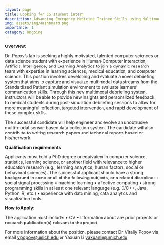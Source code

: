 ```yaml
---
layout: page
title: Looking for CS student intern
description: Advancing Emergency Medicine Trainee Skills using Multimodal Debriefing System in Simulation-based Training
img: assets/img/dashboard.png
importance: 1
category: ongoing
---
```

<b>Overview:</b>

Dr. Popov’s lab is seeking a highly motivated, talented computer sciences or data science student with experience in Human-Computer Interaction, Artificial Intelligence, and Learning Analytics to join a dynamic research team with expertise in learning sciences, medical education, and computer science. This position involves developing and evaluate a novel debriefing system that aims to capture and visualize multimodal data streams from the Standardized Patient simulation environment to evaluate learners’ communication skills. Through this new multimodal debriefing system, instructors will be able to provide new insights and personalized feedback to medical students during post-simulation debriefing sessions to allow for more meaningful reflection, targeted intervention, and rapid development of these complex skills. 

The successful candidate will help engineer and evolve an unobtrusive multi-modal sensor-based data collection system. The candidate will also contribute to writing research papers and technical reports based on his/her work.

<b>Qualification requirements</b>

Applicants must hold a PhD degree or equivalent in computer science, statistics, learning science, or another field with relevance to higher education research (e.g., learning analytics, human factors, social or behavioral sciences). 
The successful applicant should have a strong background in some or all of the following subjects, or a related discipline: 
•	social signal processing
•	machine learning
•	affective computing 
•	strong programming skills in at least one relevant language (e.g. C/C++, Java, Python, R, etc.)
•	experience with data mining, data analytics and visualization tools.

<b>How to Apply:</b>

The application must include:
•	CV 
•	Information about any prior projects or research publication(s) relevant to the project 

For more information about the position, please contact Dr. Vitaliy Popov via email vipopov@umich.edu or Yaxuan Li yaxuanli@umich.edu

